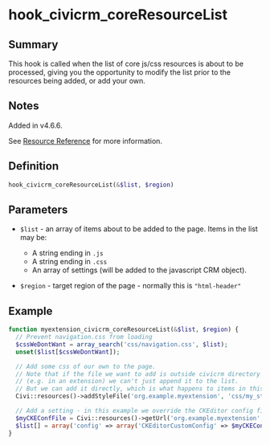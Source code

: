 # hook_civicrm_coreResourceList

## Summary

This hook is called when the list of core js/css resources is about to
be processed, giving you the opportunity to modify
the list prior to the resources being added, or add your own.

## Notes

Added in v4.6.6.

See [Resource Reference](https://wiki.civicrm.org/confluence/display/CRMDOC/Resource+Reference)
for more information.

## Definition

```php
hook_civicrm_coreResourceList(&$list, $region)
```

## Parameters

* `$list` - an array of items about to be added to the page. Items in the
list may be:

    * A string ending in `.js`
    * A string ending in `.css`
    * An array of settings (will be added to the javascript CRM object).

* `$region` - target region of the page - normally this is `"html-header"`

## Example


```php
function myextension_civicrm_coreResourceList(&$list, $region) {
  // Prevent navigation.css from loading
  $cssWeDontWant = array_search('css/navigation.css', $list);
  unset($list[$cssWeDontWant]);

  // Add some css of our own to the page.
  // Note that if the file we want to add is outside civicrm directory
  // (e.g. in an extension) we can't just append it to the list.
  // But we can add it directly, which is what happens to items in this list anyway.
  Civi::resources()->addStyleFile('org.example.myextension', 'css/my_style.css', 0, $region);

  // Add a setting - in this example we override the CKEditor config file location
  $myCKEConfFile = Civi::resources()->getUrl('org.example.myextension', 'js/my-ckeditor-config.js')
  $list[] = array('config' => array('CKEditorCustomConfig' => $myCKEConfFile));
}
```
